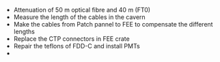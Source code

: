 * Attenuation of 50 m optical fibre and 40 m (FT0)
* Measure the length of the cables in the cavern
* Make the cables from Patch pannel to FEE to compensate the different lengths
* Replace the CTP connectors in FEE crate
* Repair the teflons of FDD-C and install PMTs
* 
